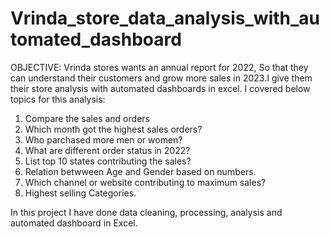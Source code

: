 # Vrinda_store_data_analysis_with_automated_dashboard
OBJECTIVE:
Vrinda stores wants an annual report for 2022, So that they can understand their customers and grow more sales in 2023.I give them their store analysis with automated dashboards in excel.
I covered below topics for this analysis:
  1. Compare the sales and orders
  2. Which month got the highest sales orders?
  3. Who parchased more men or women?
  4. What are different order status in 2022?
  5. List top 10 states contributing the sales?
  6. Relation betwween Age and Gender based on numbers.
  7. Which channel or website contributing to maximum sales?
  8. Highest selling Categories.

In this project I have done data cleaning, processing, analysis and  automated dashboard in Excel.
